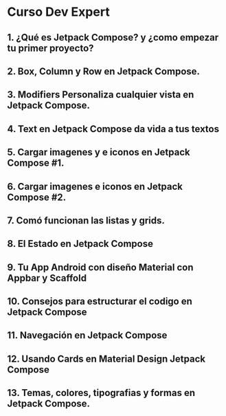 # Curso Dev Expert 
## 1. ¿Qué es Jetpack Compose? y ¿como empezar tu primer proyecto?
## 2. Box, Column y Row en Jetpack Compose.
## 3. Modifiers Personaliza cualquier vista en Jetpack Compose. 
## 4. Text en Jetpack Compose da vida a tus textos
## 5. Cargar imagenes y e iconos en Jetpack Compose #1.
## 6. Cargar imagenes e iconos en Jetpack Compose #2. 
## 7. Comó funcionan las listas y grids.
## 8. El Estado en Jetpack Compose 
## 9. Tu App Android con diseño Material con Appbar y Scaffold
## 10. Consejos para estructurar el codigo en Jetpack Compose
## 11. Navegación en Jetpack Compose
## 12. Usando Cards en Material Design Jetpack Compose 
## 13. Temas, colores, tipografias y formas en Jetpack Compose. 
